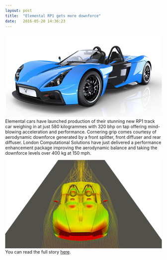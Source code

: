 ```yaml
---
layout: post
title:  "Elemental RP1 gets more downforce"
date:   2016-05-20 14:36:23
---
```


<span class="image featured"><img src="/images/Elemental-pics/RP1.png" alt=""></span>
Elemental cars have launched production of their stunning new RP1 track car weighing in at just 580 kilogrammes with 320 bhp on tap offering mind-blowing acceleration and performance. Cornering grip comes courtesy of aerodynamic downforce generated by a front splitter, front diffuser and rear diffuser. London Computational Solutions have just delivered a performance enhancement package improving the aerodynamic balance and taking the downforce levels over 400 kg at 150 mph.

<span class="image featured"><img src="/images/Elemental-pics/big_rp1_front_line_gimp.png" alt=""></span>
You can read the full story <a href="/elemental">here</a>. 
